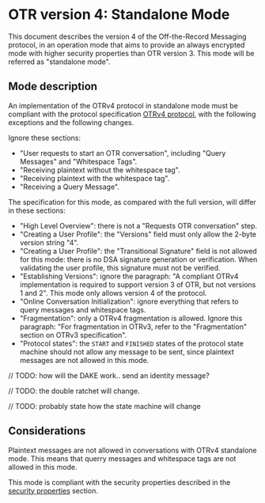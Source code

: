 # OTR version 4: Standalone Mode

This document describes the version 4 of the Off-the-Record Messaging protocol,
in an operation mode that aims to provide an always encrypted mode with higher
security properties than OTR version 3. This mode will be referred as
"standalone mode".

## Mode description

An implementation of the OTRv4 protocol in standalone mode must be compliant
with the protocol specification
[OTRv4 protocol](../otrv4.md#table-of-contents), with the following exceptions
and the following changes.

Ignore these sections:

- "User requests to start an OTR conversation", including "Query Messages" and
  "Whitespace Tags".
- "Receiving plaintext without the whitespace tag".
- "Receiving plaintext with the whitespace tag".
- "Receiving a Query Message".

The specification for this mode, as compared with the full version, will
differ in these sections:

- "High Level Overview": there is not a "Requests OTR conversation" step.
- "Creating a User Profile": the "Versions" field must only allow the 2-byte
  version string "4".
- "Creating a User Profile": the "Transitional Signature" field is not allowed
  for this mode: there is no DSA signature generation or verification. When
  validating the user profile, this signature must not be verified.
- "Establishing Versions": ignore the paragraph: "A compliant OTRv4
  implementation is required to support version 3 of OTR, but not versions
  1 and 2". This mode only allows version 4 of the protocol.
- "Online Conversation Initialization": ignore everything that refers to query
  messages and whitespace tags.
- "Fragmentation": only a OTRv4 fragmentation is allowed. Ignore this paragraph:
  "For fragmentation in OTRv3, refer to the "Fragmentation" section on OTRv3
  specification".
- "Protocol states": the `START` and `FINISHED` states of the protocol state
  machine should not allow any message to be sent, since plaintext messages are
  not allowed in this mode.

// TODO: how will the DAKE work.. send an identity message?

// TODO: the double ratchet will change.

// TODO: probably state how the state machine will change

## Considerations

Plaintext messages are not allowed in conversations with OTRv4 standalone mode.
This means that querry messages and whitespace tags are not allowed in this
mode.

This mode is compliant with the security properties described in the
[security properties](../otrv4.md#security-properties) section.
